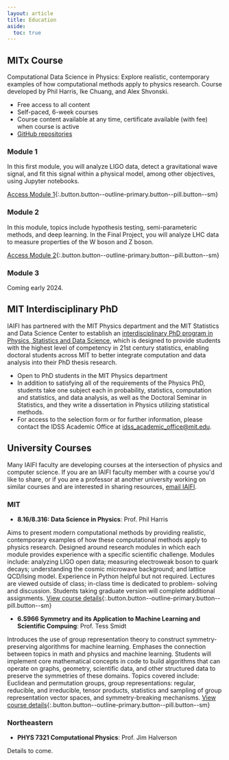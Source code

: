 ```yaml
---
layout: article
title: Education
aside:
  toc: true
---
```



## MITx Course

Computational Data Science in Physics: Explore realistic, contemporary examples of how computational methods apply to physics research. Course developed by Phil Harris, Ike Chuang, and Alex Shvonski. 

* Free access to all content
* Self-paced, 6-week courses 
* Course content available at any time, certificate available (with fee) when course is active
* [GitHub repositories](https://github.com/orgs/mit-physics-data/repositories)

### Module 1
In this first module, you will analyze LIGO data, detect a gravitational wave signal, and fit this signal within a physical model, among other objectives, using Jupyter notebooks.

[Access Module 1](https://mitxonline.mit.edu/courses/course-v1:MITxT+8.S50.1x/){:.button.button--outline-primary.button--pill.button--sm}

### Module 2
In this module, topics include hypothesis testing, semi-parameteric methods, and deep learning. In the Final Project, you will analyze LHC data to measure properties of the W boson and Z boson.

[Access Module 2](https://mitxonline.mit.edu/courses/course-v1:MITxT+8.S50.2x/){:.button.button--outline-primary.button--pill.button--sm}

### Module 3

Coming early 2024.

## MIT Interdisciplinary PhD

IAIFI has partnered with the MIT Physics department and the MIT Statistics and Data Science Center to establish an [interdisciplinary PhD program in Physics, Statistics and Data Science](https://physics.mit.edu/academic-programs/graduate-students/psds-phd/), which is designed to provide students with the highest level of competency in 21st century statistics, enabling doctoral students across MIT to better integrate computation and data analysis into their PhD thesis research.

* Open to PhD students in the MIT Physics department
* In addition to satisfying all of the requirements of the Physics PhD, students take one subject each in probability, statistics, computation and statistics, and data analysis, as well as the Doctoral Seminar in Statistics, and they write a dissertation in Physics utilizing statistical methods.
* For access to the selection form or for further information, please contact the IDSS Academic Office at [idss_academic_office@mit.edu](mailto:idss_academic_office@mit.edu).

## University Courses
Many IAIFI faculty are developing courses at the intersection of physics and computer science. If you are an IAIFI faculty member with a course you'd like to share, or if you are a professor at another university working on similar courses and are interested in sharing resources, [email IAIFI](mailto:iaifi@mit.edu). 

### MIT

* **8.16/8.316: Data Science in Physics**: Prof. Phil Harris

Aims to present modern computational methods by providing realistic, contemporary examples of how these computational methods apply to physics research. Designed around research modules in which each module provides experience with a specific scientific challenge. Modules include: analyzing LIGO open data; measuring electroweak boson to quark decays; understanding the cosmic microwave background; and lattice QCD/Ising model. Experience in Python helpful but not required. Lectures are viewed outside of class; in-class time is dedicated to problem- solving and discussion. Students taking graduate version will complete additional assignments.
[View course details](http://student.mit.edu/catalog/viewcookie.cgi){:.button.button--outline-primary.button--pill.button--sm}

* **6.S966 Symmetry and its Application to Machine Learning and Scientific Compuing**: Prof. Tess Smidt

Introduces the use of group representation theory to construct symmetry-preserving algorithms for machine learning. Emphases the connection between topics in math and physics and machine learning. Students will implement core mathematical concepts in code to build algorithms that can operate on graphs, geometry, scientific data, and other structured data to preserve the symmetries of these domains. Topics covered include: Euclidean and permutation groups, group representations: regular, reducible, and irreducible, tensor products, statistics and sampling of group representation vector spaces, and symmetry-breaking mechanisms.
[View course details](https://www.eecs.mit.edu/academics/subject-updates/subject-updates-spring-2024/){:.button.button--outline-primary.button--pill.button--sm}

### Northeastern
* **PHYS 7321 Computational Physics**: Prof. Jim Halverson

Details to come.


